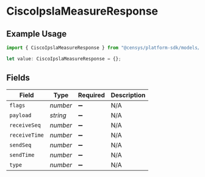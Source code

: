# CiscoIpslaMeasureResponse

## Example Usage

```typescript
import { CiscoIpslaMeasureResponse } from "@censys/platform-sdk/models/components";

let value: CiscoIpslaMeasureResponse = {};
```

## Fields

| Field              | Type               | Required           | Description        |
| ------------------ | ------------------ | ------------------ | ------------------ |
| `flags`            | *number*           | :heavy_minus_sign: | N/A                |
| `payload`          | *string*           | :heavy_minus_sign: | N/A                |
| `receiveSeq`       | *number*           | :heavy_minus_sign: | N/A                |
| `receiveTime`      | *number*           | :heavy_minus_sign: | N/A                |
| `sendSeq`          | *number*           | :heavy_minus_sign: | N/A                |
| `sendTime`         | *number*           | :heavy_minus_sign: | N/A                |
| `type`             | *number*           | :heavy_minus_sign: | N/A                |